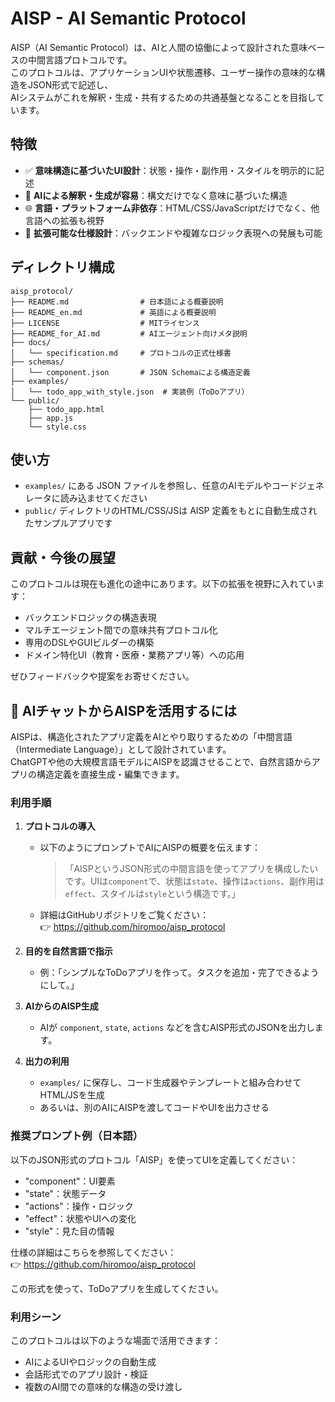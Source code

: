 # AISP - AI Semantic Protocol

AISP（AI Semantic Protocol）は、AIと人間の協働によって設計された意味ベースの中間言語プロトコルです。  
このプロトコルは、アプリケーションUIや状態遷移、ユーザー操作の意味的な構造をJSON形式で記述し、  
AIシステムがこれを解釈・生成・共有するための共通基盤となることを目指しています。

## 特徴

- ✅ **意味構造に基づいたUI設計**：状態・操作・副作用・スタイルを明示的に記述
- 🤖 **AIによる解釈・生成が容易**：構文だけでなく意味に基づいた構造
- 🌐 **言語・プラットフォーム非依存**：HTML/CSS/JavaScriptだけでなく、他言語への拡張も視野
- 🚀 **拡張可能な仕様設計**：バックエンドや複雑なロジック表現への発展も可能

## ディレクトリ構成

```
aisp_protocol/
├── README.md                # 日本語による概要説明
├── README_en.md             # 英語による概要説明
├── LICENSE                  # MITライセンス
├── README_for_AI.md         # AIエージェント向けメタ説明
├── docs/
│   └── specification.md     # プロトコルの正式仕様書
├── schemas/
│   └── component.json       # JSON Schemaによる構造定義
├── examples/
│   └── todo_app_with_style.json  # 実装例（ToDoアプリ）
└── public/
    ├── todo_app.html
    ├── app.js
    └── style.css
```

## 使い方

- `examples/` にある JSON ファイルを参照し、任意のAIモデルやコードジェネレータに読み込ませてください
- `public/` ディレクトリのHTML/CSS/JSは AISP 定義をもとに自動生成されたサンプルアプリです

## 貢献・今後の展望

このプロトコルは現在も進化の途中にあります。以下の拡張を視野に入れています：

- バックエンドロジックの構造表現
- マルチエージェント間での意味共有プロトコル化
- 専用のDSLやGUIビルダーの構築
- ドメイン特化UI（教育・医療・業務アプリ等）への応用

ぜひフィードバックや提案をお寄せください。


## 🤖 AIチャットからAISPを活用するには

AISPは、構造化されたアプリ定義をAIとやり取りするための「中間言語（Intermediate Language）」として設計されています。  
ChatGPTや他の大規模言語モデルにAISPを認識させることで、自然言語からアプリの構造定義を直接生成・編集できます。

### 利用手順

1. **プロトコルの導入**
   - 以下のようにプロンプトでAIにAISPの概要を伝えます：

     > 「AISPというJSON形式の中間言語を使ってアプリを構成したいです。UIは`component`で、状態は`state`、操作は`actions`、副作用は`effect`、スタイルは`style`という構造です。」

   - 詳細はGitHubリポジトリをご覧ください：  
     👉 https://github.com/hiromoo/aisp_protocol

2. **目的を自然言語で指示**
   - 例：「シンプルなToDoアプリを作って。タスクを追加・完了できるようにして。」

3. **AIからのAISP生成**
   - AIが `component`, `state`, `actions` などを含むAISP形式のJSONを出力します。

4. **出力の利用**
   - `examples/` に保存し、コード生成器やテンプレートと組み合わせてHTML/JSを生成
   - あるいは、別のAIにAISPを渡してコードやUIを出力させる

### 推奨プロンプト例（日本語）

以下のJSON形式のプロトコル「AISP」を使ってUIを定義してください：

- "component"：UI要素
- "state"：状態データ
- "actions"：操作・ロジック
- "effect"：状態やUIへの変化
- "style"：見た目の情報

仕様の詳細はこちらを参照してください：  
👉 https://github.com/hiromoo/aisp_protocol

この形式を使って、ToDoアプリを生成してください。

### 利用シーン

このプロトコルは以下のような場面で活用できます：

- AIによるUIやロジックの自動生成
- 会話形式でのアプリ設計・検証
- 複数のAI間での意味的な構造の受け渡し
